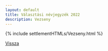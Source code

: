 ```yaml
---
layout: default
title: Választási névjegyzék 2022
description: Vezseny
---
```


{% include settlementHTMLs/Vezseny.html %}

[Vissza](../)